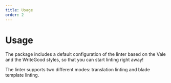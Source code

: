 ```yaml
---
title: Usage
order: 2
---
```

# Usage

The package includes a default configuration of the linter based on the Vale and the WriteGood styles, so that you can start linting right away!

The linter supports two different modes: translation linting and blade template linting.